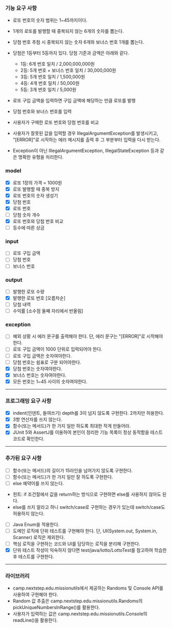 ### 기능 요구 사항

- 로또 번호의 숫자 범위는 1~45까지이다.
- 1개의 로또를 발행할 때 중복되지 않는 6개의 숫자를 뽑는다.
- 당첨 번호 추첨 시 중복되지 않는 숫자 6개와 보너스 번호 1개를 뽑는다.
- 당첨은 1등부터 5등까지 있다. 당첨 기준과 금액은 아래와 같다.
    - 1등: 6개 번호 일치 / 2,000,000,000원
    - 2등: 5개 번호 + 보너스 번호 일치 / 30,000,000원
    - 3등: 5개 번호 일치 / 1,500,000원
    - 4등: 4개 번호 일치 / 50,000원
    - 5등: 3개 번호 일치 / 5,000원


- 로또 구입 금액을 입력하면 구입 금액에 해당하는 만큼 로또를 발행
- 당첨 번호와 보너스 번호를 입력
- 사용자가 구매한 로또 번호와 당첨 번호를 비교
- 사용자가 잘못된 값을 입력할 경우 IllegalArgumentException를 발생시키고,
<br>"[ERROR]"로 시작하는 에러 메시지를 출력 후 그 부분부터 입력을 다시 받는다.
- Exception이 아닌 IllegalArgumentException, IllegalStateException 등과 같은 명확한 유형을 처리한다.

### model
- [x] 로또 1장의 가격 = 1000원
- [x] 로또 발행할 때 중복 방지
- [x] 로또 번호의 숫자 생성기
- [x] 당첨 번호 
- [x] 로또 번호
- [ ] 당첨 숫자 개수
- [x] 로또 번호와 당첨 번호 비교
- [ ] 등수에 따른 상금

### input 
- [ ] 로또 구입 금액
- [ ] 당첨 번호
- [ ] 보너스 번호

### output
- [ ] 발행한 로또 수량
- [x] 발행한 로또 번호 [오름차순]
- [ ] 당첨 내역
- [ ] 수익률 [소수점 둘째 자리에서 반올림]

### exception
- [ ] 예외 상황 시 에러 문구를 출력해야 한다. 단, 에러 문구는 "[ERROR]"로 시작해야 한다.
- [ ] 로또 구입 금액이 1000 단위로 입력되어야 한다.
- [ ] 로또 구입 금액은 숫자여야한다.
- [ ] 당첨 번호는 쉼표로 구분 되어야한다.
- [x] 당첨 번호는 숫자여야한다.
- [x] 보너스 번호는 숫자여야한다.
- [x] 모든 번호는 1~45 사이의 숫자여야한다.

***
### 프로그래밍 요구 사항

- [x] indent(인덴트, 들여쓰기) depth를 3이 넘지 않도록 구현한다. 2까지만 허용한다.
- [x] 3항 연산자를 쓰지 않는다.
- [x] 함수(또는 메서드)가 한 가지 일만 하도록 최대한 작게 만들어라.
- [x] JUnit 5와 AssertJ를 이용하여 본인이 정리한 기능 목록이 정상 동작함을 테스트 코드로 확인한다.

***
### 추가된 요구 사항
- [ ] 함수(또는 메서드)의 길이가 15라인을 넘어가지 않도록 구현한다.
- [ ] 함수(또는 메서드)가 한 가지 일만 잘 하도록 구현한다.
- [ ] else 예약어를 쓰지 않는다. 
- 힌트: if 조건절에서 값을 return하는 방식으로 구현하면 else를 사용하지 않아도 된다.
- else를 쓰지 말라고 하니 switch/case로 구현하는 경우가 있는데 switch/case도 허용하지 않는다.
- [ ] Java Enum을 적용한다.
- [ ] 도메인 로직에 단위 테스트를 구현해야 한다. 단, UI(System.out, System.in, Scanner) 로직은 제외한다.
- [ ] 핵심 로직을 구현하는 코드와 UI를 담당하는 로직을 분리해 구현한다.
- [x] 단위 테스트 작성이 익숙하지 않다면 test/java/lotto/LottoTest를 참고하여 학습한 후 테스트를 구현한다.

***
### 라이브러리
- camp.nextstep.edu.missionutils에서 제공하는 Randoms 및 Console API를 사용하여 구현해야 한다.
- Random 값 추출은 camp.nextstep.edu.missionutils.Randoms의 pickUniqueNumbersInRange()를 활용한다.
- 사용자가 입력하는 값은 camp.nextstep.edu.missionutils.Console의 readLine()을 활용한다.
